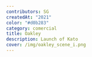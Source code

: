 ```yaml
---
contributors: SG
createdAt: "2021"
color: "#d0b283"
category: comercial
title: Oakley
description: Launch of Kato
cover: /img/oakley_scene_i.png
---
```

